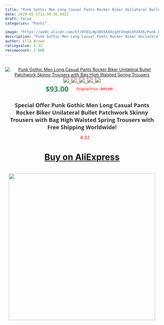 ```yaml
---
title: "Punk Gothic Men Long Casual Pants Rocker Biker Unilateral Bullet Patchwork Skinny Trousers with Bag High Waisted Spring Trousers"
date: 2020-05-1T11:50:36.892Z
draft: false
categories: "Pants"

image: "https://ae01.alicdn.com/kf/HTB1LNp3QVXXXXcgXFXXq6xXFXXX6/Punk-Gothic-Men-Long-Casual-Pants-Rocker-Biker-Unilateral-Bullet-Patchwork-Skinny-Trousers-with-Bag-High.jpg"
description: "Punk Gothic Men Long Casual Pants Rocker Biker Unilateral Bullet Patchwork Skinny Trousers with Bag High Waisted Spring Trousers"
author: Ella Brown
ratingvalue: 4.32
reviewcount: 2.000
---
```

<br>
<div style="text-align: center;">
<a href="https://s.click.aliexpress.com/e/_Ag4Egl" target="_blank" rel="nofollow noopener noreferrer"><img alt="Punk Gothic Men Long Casual Pants Rocker Biker Unilateral Bullet Patchwork Skinny Trousers with Bag High Waisted Spring Trousers" class="magnifier-image" src="https://ae01.alicdn.com/kf/HTB1LNp3QVXXXXcgXFXXq6xXFXXX6/Punk-Gothic-Men-Long-Casual-Pants-Rocker-Biker-Unilateral-Bullet-Patchwork-Skinny-Trousers-with-Bag-High.jpg_640x640.jpg">
<br>
<img style="border:1px solid salmon" src="https://ae01.alicdn.com/kf/HTB1LNp3QVXXXXcgXFXXq6xXFXXX6/Punk-Gothic-Men-Long-Casual-Pants-Rocker-Biker-Unilateral-Bullet-Patchwork-Skinny-Trousers-with-Bag-High.jpg_120x120.jpg">&nbsp;&nbsp;<img style="border:1px solid salmon" src="https://ae01.alicdn.com/kf/HTB1fq5fQVXXXXbyXpXXq6xXFXXXq/Punk-Gothic-Men-Long-Casual-Pants-Rocker-Biker-Unilateral-Bullet-Patchwork-Skinny-Trousers-with-Bag-High.jpg_120x120.jpg">&nbsp;&nbsp;<img style="border:1px solid salmon" src="https://ae01.alicdn.com/kf/HTB1qF4CQVXXXXaIapXXq6xXFXXX0/Punk-Gothic-Men-Long-Casual-Pants-Rocker-Biker-Unilateral-Bullet-Patchwork-Skinny-Trousers-with-Bag-High.jpg_120x120.jpg">&nbsp;&nbsp;<img style="border:1px solid salmon" src="_120x120.jpg">&nbsp;&nbsp;<img style="border:1px solid salmon" src="https://ae01.alicdn.com/kf/HTB1NWF0QVXXXXaiXVXXq6xXFXXXA/Punk-Gothic-Men-Long-Casual-Pants-Rocker-Biker-Unilateral-Bullet-Patchwork-Skinny-Trousers-with-Bag-High.jpg_120x120.jpg"></a></div><br0>
<div style="text-align: center;"><span style="background-color: white; border: 0px; box-sizing: border-box; color: seagreen; display: inline-block; font-family: &quot;open sans&quot; , &quot;arial&quot; , &quot;helvetica&quot; , sans-serif , &quot;heiti&quot;; font-size: 24px; font-stretch: inherit; font-weight: 700; line-height: inherit; margin: 0px 10px 0px 0px; padding: 0px; vertical-align: middle;">$93.00 </span>
<span style="background: rgb(255 , 241 , 241); border-radius: 3px; border: 0px; box-sizing: border-box; color: #ff4747; display: inline-block; font-family: inherit; font-size: 12px; font-stretch: inherit; font-style: inherit; font-variant: inherit; font-weight: 600; line-height: inherit; margin: 0px; padding: 2px 5px; transform: scale(0.9); vertical-align: middle;">Original Price : <b style="text-decoration: line-through;">$93.00 </b> &nbsp;&nbsp;</span></div>
<h1 style="color: #333333; display: inline-block; font-family: &quot;open sans&quot; , &quot;arial&quot; , &quot;helvetica&quot; , sans-serif , &quot;heiti&quot;; font-size: 18px; font-stretch: inherit; font-weight: 700; text-align: center;">Special Offer Punk Gothic Men Long Casual Pants Rocker Biker Unilateral Bullet Patchwork Skinny Trousers with Bag High Waisted Spring Trousers with Free Shipping Worldwide!</h1>
<div style="color: #ff4747; text-align: center;">
<img src="https://4.bp.blogspot.com/-M0ZcTcb-5uY/XleCXlxnR4I/AAAAAAAAAEc/OrjgMkXV1oMQFaCRZj5HQwOCBcu3w1FegCPcBGAYYCw/s1600/star.png" style="height: 15px;">&nbsp;<b>4.32</b></div>
<div class="button_cont" align="center"><a class="buynow_a" href="https://s.click.aliexpress.com/e/_Ag4Egl" target="_blank" rel="nofollow noopener noreferrer"><H1>Buy on AliExpress</H1></a></div><br>
<div class="separator" style="clear: both; text-align: center;">
<img src="https://lh3.googleusercontent.com/-pTy5HemUv9M/XlePHvY0dAI/AAAAAAAAAE4/0nX5iRUoIWY8eMW9Dpxeirr157OZliDIgCLcBGAsYHQ/s1600/badge.gif" width="480">
</div>
